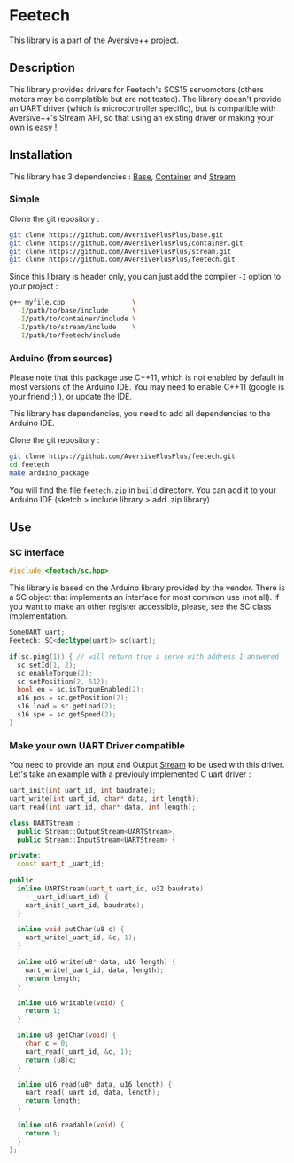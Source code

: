 # Feetech

This library is a part of the [Aversive++ project](https://github.com/AversivePlusPlus/AversivePlusPlus).

## Description

This library provides drivers for Feetech's SCS15 servomotors (others motors may be complatible but are not tested).
The library doesn't provide an UART driver (which is microcontroller specific), but is compatible with Aversive++'s Stream API, so that using an existing driver or making your own is easy !

## Installation

This library has 3 dependencies : 
[Base](https://github.com/AversivePlusPlus/base), 
[Container](https://github.com/AversivePlusPlus/container) and
[Stream](https://github.com/AversivePlusPlus/stream)

### Simple

Clone the git repository :
```bash
git clone https://github.com/AversivePlusPlus/base.git
git clone https://github.com/AversivePlusPlus/container.git
git clone https://github.com/AversivePlusPlus/stream.git
git clone https://github.com/AversivePlusPlus/feetech.git
```

Since this library is header only, you can just add the compiler `-I` option to your project :
```bash
g++ myfile.cpp                 \
  -I/path/to/base/include      \
  -I/path/to/container/include \
  -I/path/to/stream/include    \
  -I/path/to/feetech/include
```

### Arduino (from sources)

Please note that this package use C++11, which is not enabled by default in most versions of the Arduino IDE. You may need to enable C++11 (google is your friend ;) ), or update the IDE.

This library has dependencies, you need to add all dependencies to the Arduino IDE.

Clone the git repository :
```bash
git clone https://github.com/AversivePlusPlus/feetech.git
cd feetech
make arduino_package
```

You will find the file `feetech.zip` in `build` directory. 
You can add it to your Arduino IDE (sketch > include library > add .zip library)

## Use

### SC interface

```c++
#include <feetech/sc.hpp>
```

This library is based on the Arduino library provided by the vendor.
There is a SC object that implements an interface for most common use (not all).
If you want to make an other register accessible, please, see the SC class implementation.

```c++
SomeUART uart;
Feetech::SC<decltype(uart)> sc(uart);

if(sc.ping(1)) { // will return true a servo with address 1 answered
  sc.setId(1, 2);
  sc.enableTorque(2);
  sc.setPosition(2, 512);
  bool en = sc.isTorqueEnabled(2);
  u16 pos = sc.getPosition(2);
  s16 load = sc.getLoad(2);
  s16 spe = sc.getSpeed(2);
}
```

### Make your own UART Driver compatible

You need to provide an Input and Output [Stream](https://github.com/AversivePlusPlus/stream) to be used with this driver.
Let's take an example with a previouly implemented C uart driver : 

```c
uart_init(int uart_id, int baudrate);
uart_write(int uart_id, char* data, int length);
uart_read(int uart_id, char* data, int length);
```


```c++
class UARTStream :
  public Stream::OutputStream<UARTStream>,
  public Stream::InputStream<UARTStream> {

private:
  const uart_t _uart_id;
  
public:
  inline UARTStream(uart_t uart_id, u32 baudrate)
    : _uart_id(uart_id) {
    uart_init(_uart_id, baudrate);
  }

  inline void putChar(u8 c) {
    uart_write(_uart_id, &c, 1);
  }

  inline u16 write(u8* data, u16 length) {
    uart_write(_uart_id, data, length);
    return length;
  }

  inline u16 writable(void) {
    return 1;
  }

  inline u8 getChar(void) {
    char c = 0;
    uart_read(_uart_id, &c, 1);
    return (u8)c;
  }

  inline u16 read(u8* data, u16 length) {
    uart_read(_uart_id, data, length);
    return length;
  }

  inline u16 readable(void) {
    return 1;
  }
};
```
